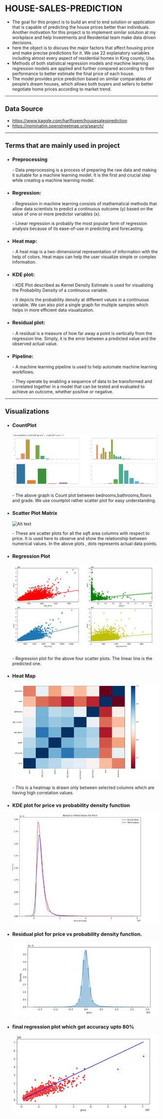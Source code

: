 # HOUSE-SALES-PREDICTION
* The goal for this project is to build an end to end solution or application that is capable of predicting the house prices better than individuals. Another motivation for this project is to implement similar solution at my workplace and help Investments and Residential team make data driven decisions.
* here the object is to discuss the major factors that affect housing price and make precise predictions for it. We use 22  explanatory variables including almost every aspect of residential homes in King county, Usa.
*  Methods of both statistical regression models and machine learning regression models are applied and further compared according to their performance to better estimate the final price of each house. 
*  The model provides price prediction based on similar comparables of people’s dream houses, which allows both buyers and sellers to better negotiate home prices according to market trend.

 - - - -
 
 ## Data Source
 * https://www.kaggle.com/harlfoxem/housesalesprediction 
 * https://nominatim.openstreetmap.org/search/  
 ---------------------------------------

## Terms that are mainly used in project
 
* ### Preprocessing
   \- Data preprocessing is a process of preparing the raw data and making it suitable for a machine learning model. It is the first and crucial step while creating a machine learning model.

* ### Regression:
   \- Regression in machine learning consists of mathematical methods that allow data scientists to predict a continuous outcome (y) based on the value of one or more predictor variables (x). 
   
   \- Linear regression is probably the most popular form of regression analysis because of its ease-of-use in predicting and forecasting.

* ### Heat map:
   \- A heat map is a two-dimensional representation of information with the help of colors. Heat maps can help the user visualize simple or complex information.

* ### KDE plot:
   \- KDE Plot described as Kernel Density Estimate is used for visualizing the Probability Density of a continuous variable. 
   
   \- It depicts the probability density at different values in a continuous variable. We can also plot a single graph for multiple samples which helps in more efficient data visualization.
   
* ### Residual plot:
   \- A residual is a measure of how far away a point is vertically from the regression line. Simply, it is the error between a predicted value and the observed actual value.
   
* ### Pipeline:
   \- A machine learning pipeline is used to help automate machine learning workflows. 
   
   \- They operate by enabling a sequence of data to be transformed and correlated together in a model that can be tested and evaluated to achieve an outcome, whether positive or negative.
   
---------------------------------------

## Visualizations 
 * ### CountPlot
    ![Alt text](https://github.com/kurdush/HOUSE-SALES-PREDICTION/blob/7a99ef4b580dc5ae87a026a24082181b22965193/Images/count_plot.png)
    
    \- The above graph is Count plot between bedrooms,bathrooms,floors and grade. We use countplot rather scatter plot for easy understanding.
    
* ### Scatter Plot Matrix
   ![Alt text]()
   
   \- These are  scatter plots for all the sqft area columns with respect to price. It is used here to observe and show the relationship between numerical values. In the above plots , dots represents actual data points.
   
 
 * ### Regression Plot
    ![Alt text](https://github.com/kurdush/HOUSE-SALES-PREDICTION/blob/581f9545f3d0b21c535170b489a865b79052fc0e/Images/scatter_plot.png)
    
    \- Regression plot for the above four scatter plots. The linear line is the predicted one.
 
 * ### Heat Map
    ![Alt text](https://github.com/kurdush/HOUSE-SALES-PREDICTION/blob/6382df4e9d650ff70c529a261ec0542c539d79c8/Images/heatmap.png)
    
    \- This is a heatmap is drawn only between selected columns which are having high correlation values. 
 
 * ### KDE plot for price vs probability density function
    ![Alt text](https://github.com/kurdush/HOUSE-SALES-PREDICTION/blob/8367dd7b131cbf18e527687a84979346fe5a9e5e/Images/KDE_plot_for_price_vs_probability_density_function.png)
  
 * ### Residual plot for price vs probability density function.
    ![Alt text](https://github.com/kurdush/HOUSE-SALES-PREDICTION/blob/2cb057bfaae208efdaf191c375b5d2dead9088d1/Images/Residual_plot_for_price_vs_probability_density_function.png)
    
 * ###  final regression plot which got accuracy upto 80%
    ![Alt text](https://github.com/kurdush/HOUSE-SALES-PREDICTION/blob/6bbe39ea38fd43f42f295938beacd10d0598dfe5/Images/regression_plot.png)
    
  

   

   
   




